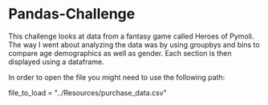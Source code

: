 # Pandas-Challenge

This challenge looks at data from a fantasy game called Heroes of Pymoli.
The way I went about analyzing the data was by using groupbys and bins to compare age demographics as well as gender. 
Each section is then displayed using a dataframe.

In order to open the file you might need to use the following path:

file_to_load = "../Resources/purchase_data.csv"
